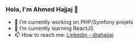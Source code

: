 ### Hola, I'm Ahmed Hajjaj 👋


- 🔭 I’m currently working on PHP/Symfony projets
- 🌱 I’m currently learning ReactJS
- 📫 How to reach me: [Linkedin - @ahajjaj](https://www.linkedin.com/in/ahmedhajjaj/)


<!--
- 👯 I’m looking to collaborate on 
- 🤔 I’m looking for help with ...
- 💬 Ask me about ...
- 😄 Pronouns: 
- ⚡ Fun fact: ...
--!>
